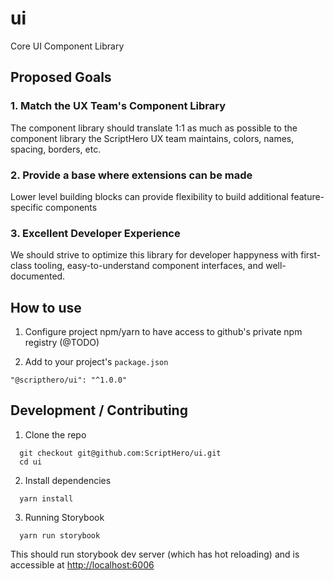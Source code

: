 # ui
Core UI Component Library


## Proposed Goals

### 1. Match the UX Team's Component Library

The component library should translate 1:1 as much as possible to the component library the ScriptHero UX team maintains, colors, names, spacing, borders, etc.

### 2. Provide a base where extensions can be made

Lower level building blocks can provide flexibility to build additional feature-specific components

### 3. Excellent Developer Experience

We should strive to optimize this library for developer happyness with first-class tooling, easy-to-understand component interfaces, and well-documented. 


## How to use

1. Configure project npm/yarn to have access to github's private npm registry (@TODO)

2. Add to your project's `package.json`
```
"@scripthero/ui": "^1.0.0"
```



## Development / Contributing
1. Clone the repo
```shell
  git checkout git@github.com:ScriptHero/ui.git
  cd ui
```

2. Install dependencies
```shell
  yarn install
```

3. Running Storybook
```shell
  yarn run storybook
```

This should run storybook dev server (which has hot reloading) and is accessible at [http://localhost:6006](http://localhost:6006) 

